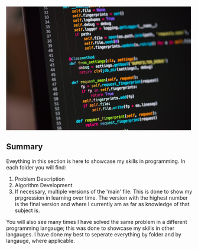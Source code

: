 ![Screenshot of code](programming.jpg)

## Summary

Eveything in this section is here to showcase my skills in programming. In each folder you will find:

1. Problem Description
1. Algorithm Development
1. If necessary, multiple versions of the 'main' file. This is done to show my prpgression in learning over time. The version with the highest number is the final version and where I currently am as far as knowledge of that subject is.

You will also see many times I have solved the same problem in a different programming langauge; this was done to showcase my skills in other langauges. I have done my best to seperate everything by folder and by langauge, where applicable. 
